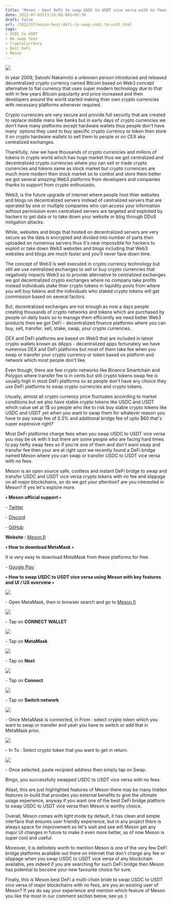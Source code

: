 ```yaml
---
title: 'Meson - best DeFi to swap USDC to USDT vice versa with no fees.'
date: 2022-07-03T23:33:00.001+05:30
draft: false
url: /2022/07/meson-best-defi-to-swap-usdc-to-usdt.html
tags: 
- USDC to USDT
- No swap fees
- CryptoCurrency
- Best DeFi
- Meson
---
```


 [![](https://lh3.googleusercontent.com/-SrffiAtoJ6k/YsHZ69uTwLI/AAAAAAAAMQ8/q2AKi0Qg6a8TCc3Mmszn6vGGLXvH3hxNACNcBGAsYHQ/s1600/1656871398300260-0.png)](https://lh3.googleusercontent.com/-SrffiAtoJ6k/YsHZ69uTwLI/AAAAAAAAMQ8/q2AKi0Qg6a8TCc3Mmszn6vGGLXvH3hxNACNcBGAsYHQ/s1600/1656871398300260-0.png) 

  

In year 2009, Satoshi Nakamoto a unknown person introduced and released decentralized crypto currency named Bitcoin based on Web3 concept alternative to fiat currency that uses super modern technology due to that with in few years Bitcoin popularity and price increased and then developers around the world started making thier own crypto currencies with necessary platforms whenever required.

  

Crypto currencies are very secure and provide full security that are created to replace middle mans like banks but in early days of crypto currencies we don't have many platforms except hardware wallets thus people don't have many  options they used to buy specific crypto currency or token then store it on crypto hardware wallets to sell them to people or on CEX aka centralized exchanges.

  

Thankfully, now we have thousands of crypto currencies and millons of tokens in crypto world which has huge market thus we got centralized and decentralized crypto currencies where you can sell or trade crypto currencies and tokens same as stock market but crypto currencies are much more modern then stock market so to control and store them better we got several amazing Web3 platforms from developers and companies thanks to support from crypto enthusiasts.

  

Web3, is the future upgrade of internet where people host thier websites and blogs on decentralized servers instead of centralized servers that are operated by one or multiple companies who can access your information without permission even centralized servers are targeted and exploited by hackers to get data or to take down your website or blog through DDoS mitigation attacks.

  

While, websites and blogs that hosted on decentralized servers are very secure as the data is encrypted and divided into number of parts then uploaded on numerous servers thus it's near impossible for hackers to exploit or take down Web3 websites and blogs including that Web3 websites and blogs are much faster and you'll never face down time.

  

The concept of Web3 is well executed in crypto currency technology but still we use centralized exchanges to sell or buy crypto currencies that negatively impacts Web3 so to provide alternative to centralized exchanges we got decentralized crypto exchanges where no company take profits instead individuals stake thier crypto tokens in liquidity pools from where you will buy tokens and the individuals who staked crypto tokens will get commission based on several factors.

  

But, decentralized exchanges are not enough as now a days people creating thousands of crypto networks and tokens which are purchased by people on daily basis so to manage them efficiently we need better Web3 products then we got DeFi - decentralized finance platforms where you can buy, sell, transfer, sell, stake, swap, your crypto currencies..

  

DEX and DeFi platforms are based on Web3 that are included in latest crypto wallets known as dApps - decentralized apps fortunately we have numerous DEX and DeFi platforms but most of them take fee when you swap or transfer your crypto currency or token based on platform and network which most people don't like.

  

Even though, there are few crypto networks like Binance Smartchain and Polygon where transfer fee is in cents but still crypto tokens swap fee is usually high in most DeFi platforms so as people don't have any choice they use DeFi platforms to swap crypto currencies and crypto tokens.

  

Usually, almost all crypto currency price fluctuates according to market conditions but we also have stable crypto tokens like USDC and USDT which value set at 1$ so people who like to risk buy stable crypto tokens like USDC and USDT yet when you want to swap them for whatever reason you have to pay swap fee of 0.3% and additional bridge fee of upto $60 that's super expensive right?

  

Most DeFi platforms charge fees when you swap USDC to USDT vice versa you may be ok with it but there are some people who are facing hard times to pay hefty swap fees so if you're one of them and don't want swap and transfer fee then your are at right spot we recently found a DeFi bridge named Meson where you can swap or transfer USDC to USDT vice versa with no fees.

  

Meson is an open source safe, costless and instant DeFi bridge to swap and transfer USDC and USDT vice versa crypto tokens with no fee and slippage on all major blockchains, so do we got your attention? are you interested in Meson? If yes let's explore more.

  

**• Meson official support •**

\- [Twitter](https://twitter.com/mesonfi)

\- [Discord](https://discord.gg/meson)

\- [GitHub](https://github.com/MesonFi)

**Website :** [Meson.fi](http://Meson.fi)

**• How to download MetaMask •**

It is very easy to download MetaMask from these platforms for free.

  

\- [Google Play](https://play.google.com/store/apps/details?id=io.metamask)

**• How to swap USDC to USDT vice versa using Meson with key features and UI / UX overview •**

 **[![](https://lh3.googleusercontent.com/-GqFxDqItW-Q/YsHZ5jzVXZI/AAAAAAAAMQ4/OH3_PUaT7KI9U26Sv2VQpFGyjmkRN0a2gCNcBGAsYHQ/s1600/1656871393989959-1.png)](https://lh3.googleusercontent.com/-GqFxDqItW-Q/YsHZ5jzVXZI/AAAAAAAAMQ4/OH3_PUaT7KI9U26Sv2VQpFGyjmkRN0a2gCNcBGAsYHQ/s1600/1656871393989959-1.png)** 

\- Open MetaMask, then in browser search and go to [Meson.fi](http://Meson.fi)

  

 [![](https://lh3.googleusercontent.com/-mzT7HqMms_s/YsHZ4u5VUUI/AAAAAAAAMQ0/jUV7NslBuL0FPTNS_Glseq0MbWuoEPgAgCNcBGAsYHQ/s1600/1656871389756023-2.png)](https://lh3.googleusercontent.com/-mzT7HqMms_s/YsHZ4u5VUUI/AAAAAAAAMQ0/jUV7NslBuL0FPTNS_Glseq0MbWuoEPgAgCNcBGAsYHQ/s1600/1656871389756023-2.png) 

  

\- Tap on **CONNECT WALLET**

 **[![](https://lh3.googleusercontent.com/-1jeOPjxVSHo/YsHZ3m6c2iI/AAAAAAAAMQw/1z-gyC5wXNACXScQHNRw8Dd9U9spvewKgCNcBGAsYHQ/s1600/1656871385293832-3.png)](https://lh3.googleusercontent.com/-1jeOPjxVSHo/YsHZ3m6c2iI/AAAAAAAAMQw/1z-gyC5wXNACXScQHNRw8Dd9U9spvewKgCNcBGAsYHQ/s1600/1656871385293832-3.png)** 

\- Tap on **MetaMask**

 **[![](https://lh3.googleusercontent.com/-xglyQhUXeg4/YsHZ2eKTsaI/AAAAAAAAMQs/QZ5yU868bdkk-Dttxf6n_AByMRtzgysFgCNcBGAsYHQ/s1600/1656871381015904-4.png)](https://lh3.googleusercontent.com/-xglyQhUXeg4/YsHZ2eKTsaI/AAAAAAAAMQs/QZ5yU868bdkk-Dttxf6n_AByMRtzgysFgCNcBGAsYHQ/s1600/1656871381015904-4.png)** 

\- Tap on **Next**

 [![](https://lh3.googleusercontent.com/-rKdwTiF60_Q/YsHZ1ZKUGdI/AAAAAAAAMQo/wLhrsXoNShkZzjSzIfW-sJ21IbUpBchpwCNcBGAsYHQ/s1600/1656871376983294-5.png)](https://lh3.googleusercontent.com/-rKdwTiF60_Q/YsHZ1ZKUGdI/AAAAAAAAMQo/wLhrsXoNShkZzjSzIfW-sJ21IbUpBchpwCNcBGAsYHQ/s1600/1656871376983294-5.png) 

  

\- Tap on **Connect**

 **[![](https://lh3.googleusercontent.com/-3zClJiz1zQ8/YsHZ0cZ5FUI/AAAAAAAAMQk/3AvPIcu55S0JXF8IW5kg0-NJtkBZtdhLQCNcBGAsYHQ/s1600/1656871372466541-6.png)](https://lh3.googleusercontent.com/-3zClJiz1zQ8/YsHZ0cZ5FUI/AAAAAAAAMQk/3AvPIcu55S0JXF8IW5kg0-NJtkBZtdhLQCNcBGAsYHQ/s1600/1656871372466541-6.png)** 

\- Tap on **Switch network**

 **[![](https://lh3.googleusercontent.com/-PzhhOge_pU4/YsHZzKHGNMI/AAAAAAAAMQg/4R851d-9cBorFIq_PikP5_IJxaA1Oe8-QCNcBGAsYHQ/s1600/1656871367513297-7.png)](https://lh3.googleusercontent.com/-PzhhOge_pU4/YsHZzKHGNMI/AAAAAAAAMQg/4R851d-9cBorFIq_PikP5_IJxaA1Oe8-QCNcBGAsYHQ/s1600/1656871367513297-7.png)** 

\- Once MetaMask is connected, in From : select crypto token which you want to swap or transfer and yeah you have to switch or add that in MetaMask prior.

  

 [![](https://lh3.googleusercontent.com/-RSj2nv2wT5w/YsHZx45fUhI/AAAAAAAAMQc/QUmG60Rus60MwQ8u-UdjC6zpqkDIi5SLgCNcBGAsYHQ/s1600/1656871362925166-8.png)](https://lh3.googleusercontent.com/-RSj2nv2wT5w/YsHZx45fUhI/AAAAAAAAMQc/QUmG60Rus60MwQ8u-UdjC6zpqkDIi5SLgCNcBGAsYHQ/s1600/1656871362925166-8.png) 

  

\- In To : Select crypto token that you want to get in return.

  

 [![](https://lh3.googleusercontent.com/-brCyLsNJGVQ/YsHZw2J8HAI/AAAAAAAAMQY/xMlKJSmGThMLL5fDeRnkzovfoLW780ZuQCNcBGAsYHQ/s1600/1656871357917827-9.png)](https://lh3.googleusercontent.com/-brCyLsNJGVQ/YsHZw2J8HAI/AAAAAAAAMQY/xMlKJSmGThMLL5fDeRnkzovfoLW780ZuQCNcBGAsYHQ/s1600/1656871357917827-9.png) 

  

\- Once selected, paste recipient address then simply tap on Swap.

  

Bingo, you successfully swapped USDC to USDT vice versa with no fees.

  

Atlast, this are just highlighted features of Meson there may be many hidden features in-build that provides you external benefits to give the ultimate usage experience, anyway if you want one of the best DeFi bridge platform to swap USDC to USDT vice versa then Meson is worthy choice.

  

Overall, Meson comes with light mode by default, it has clean and simple interface that ensures user friendly experience, but in any project there is always space for improvement so let's wait and see will Meson get any major UI changes in future to make it even more better, as of now Meson is super cool and useful.

  

Moreover, it is definitely worth to mention Meson is one of the very few DeFi bridge platforms available out there on internet that don't charge any fee or slippage when you swap USDC to USDT vice versa of any blockchain available, yes indeed if you are searching for such DeFi bridge then Meson has potential to become your new favourite choice for sure.  

  

Finally, this is Meson best DeFi a multi-chain bride to swap USDC to USDT vice versa of major blockchains with no fees, are you an existing user of Meson? If yes do say your experience and mention which feature of Meson you like the most in our comment section below, see ya :)